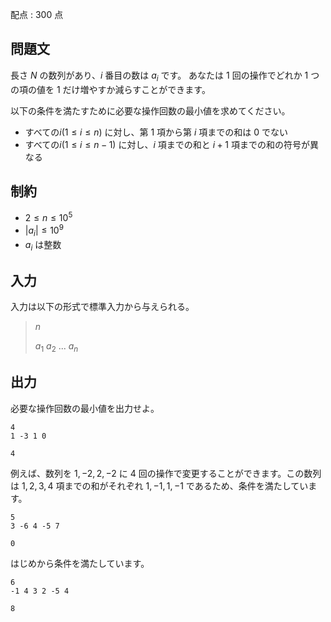 配点 : $300$ 点

## 問題文

長さ $N$ の数列があり、$i$ 番目の数は $a_i$ です。
あなたは $1$ 回の操作でどれか $1$ つの項の値を $1$ だけ増やすか減らすことができます。

以下の条件を満たすために必要な操作回数の最小値を求めてください。

- すべての$i (1 \leq i \leq n)$ に対し、第 $1$ 項から第 $i$ 項までの和は $0$ でない
- すべての$i (1 \leq i \leq n-1)$ に対し、$i$ 項までの和と $i+1$ 項までの和の符号が異なる

## 制約

- $2 \leq n \leq 10^5$
- $|a_i| \leq 10^9$
- $a_i$ は整数

## 入力

入力は以下の形式で標準入力から与えられる。

> $n$
> 
> $a_1$ $a_2$ $...$ $a_n$

## 出力

必要な操作回数の最小値を出力せよ。

```input1
4
1 -3 1 0
```

```output1
4
```

例えば、数列を $1, -2, 2, -2$ に $4$ 回の操作で変更することができます。この数列は $1, 2, 3, 4$ 項までの和がそれぞれ $1, -1, 1, -1$ であるため、条件を満たしています。

```input2
5
3 -6 4 -5 7
```

```output2
0
```

はじめから条件を満たしています。

```input3
6
-1 4 3 2 -5 4
```

```output3
8
```